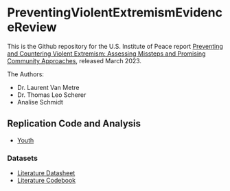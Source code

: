# PreventingViolentExtremismEvidenceReview

This is the Github repository for the U.S. Institute of Peace report [Preventing and Countering Violent Extremism: Assessing Missteps and Promising Community Approaches](https://www.usip.org/sites/default/files/Preventing-and-Countering-Violent-Extremism.pdf), released March 2023.


The Authors:

  - Dr. Laurent Van Metre
  - Dr. Thomas Leo Scherer
  - Analise Schmidt

## Replication Code and Analysis

  - [Youth](https://tlscherer.github.io/PreventingViolentExtremismEvidenceReview/Overview.html)


### Datasets

  - [Literature Datasheet](https://docs.google.com/spreadsheets/d/1QCnLUwvHdO8qGGpwNYCdU_2eycPX1PkUnuxRS8RGkbs/edit#gid=0)
  - [Literature Codebook](https://docs.google.com/document/d/1veDsKMscq0yUXlpB9NHZInKJZIOSnzgqteJx5_8s4PE/edit)

